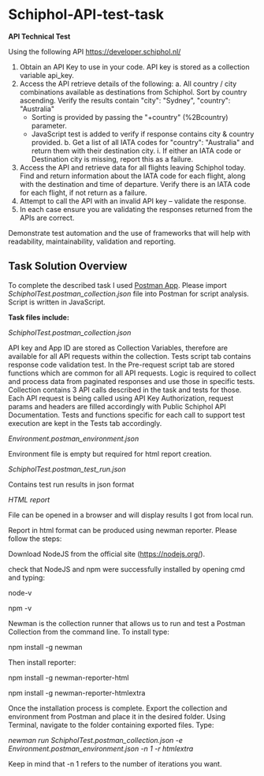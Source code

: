 # Schiphol-API-test-task

**API Technical Test**

Using the following API https://developer.schiphol.nl/
1. Obtain an API Key to use in your code.
API key is stored as a collection variable api_key.
2. Access the API retrieve details of the following:
  a. All country / city combinations available as destinations from Schiphol. Sort by country ascending. Verify the results contain "city": "Sydney", "country":    "Australia"
    - Sorting is provided by passing the "+country" (%2Bcountry) parameter.
    - JavaScript test is added to verify if response contains city & country provided. 
  b. Get a list of all IATA codes for "country": "Australia" and return them with their destination city.
      i. If either an IATA code or Destination city is missing, report this as a failure.
3. Access the API and retrieve data for all flights leaving Schiphol today. Find and return
information about the IATA code for each flight, along with the destination and time of
departure. Verify there is an IATA code for each flight, if not return as a failure.
4. Attempt to call the API with an invalid API key – validate the response.
5. In each case ensure you are validating the responses returned from the APIs are correct.

Demonstrate test automation and the use of frameworks that will help with readability, maintainability, validation and reporting.

**Task Solution Overview**
---

To complete the described task I used [Postman App](https://postman.com/). Please import *SchipholTest.postman_collection.json* file into Postman for script analysis. Script is written in JavaScript.

**Task files include:**

*SchipholTest.postman_collection.json*

API key and App ID are stored as Collection Variables, therefore are available for all API requests within the collection. Tests script tab contains  response code validation test. In the Pre-request script tab are stored functions which are common for all API requests. Logic is required to collect and process data from paginated responses and use those in specific tests. Collection contains 3 API calls described in the task and tests for those. 
Each API request is being called using API Key Authorization, request params and headers are filled accordingly with Public Schiphol API Documentation. Tests and functions specific for each call to support test execution are kept in the Tests tab accordingly.


*Environment.postman_environment.json*

Environment file is empty but required for html report creation.


*SchipholTest.postman_test_run.json*

Contains test run results in json format


*HTML report*

File can be opened in a browser and will display results I got from local run. 

Report in html format can be produced using newman reporter. Please follow the steps:

Download NodeJS from the official site (https://nodejs.org/). 

check that NodeJS and npm were successfully installed by opening cmd and typing: 

node-v

npm -v

Newman is the collection runner that allows us to run and test a Postman Collection from the command line. To install type: 

npm install -g newman

Then install reporter:

npm install -g newman-reporter-html

npm install -g newman-reporter-htmlextra

Once the installation process is complete. Export the collection and environment from Postman and place it in the desired folder. 
Using Terminal, navigate to the folder containing exported files. Type:

*newman run SchipholTest.postman_collection.json -e Environment.postman_environment.json -n 1 -r htmlextra*

Keep in mind that -n 1 refers to the number of iterations you want.







